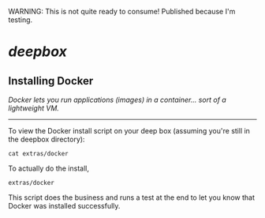 WARNING:  This is not quite ready to consume!  Published because I'm testing.

# ***deepbox***

## **Installing Docker**

*Docker lets you run applications (images) in a 
container... sort of a lightweight VM.*

-------

To view the Docker install script on your deep box 
(assuming you're still in the deepbox directory):

    cat extras/docker

To actually do the install,

    extras/docker

This script does the business and runs a test at the end
to let you know that Docker was installed successfully.

